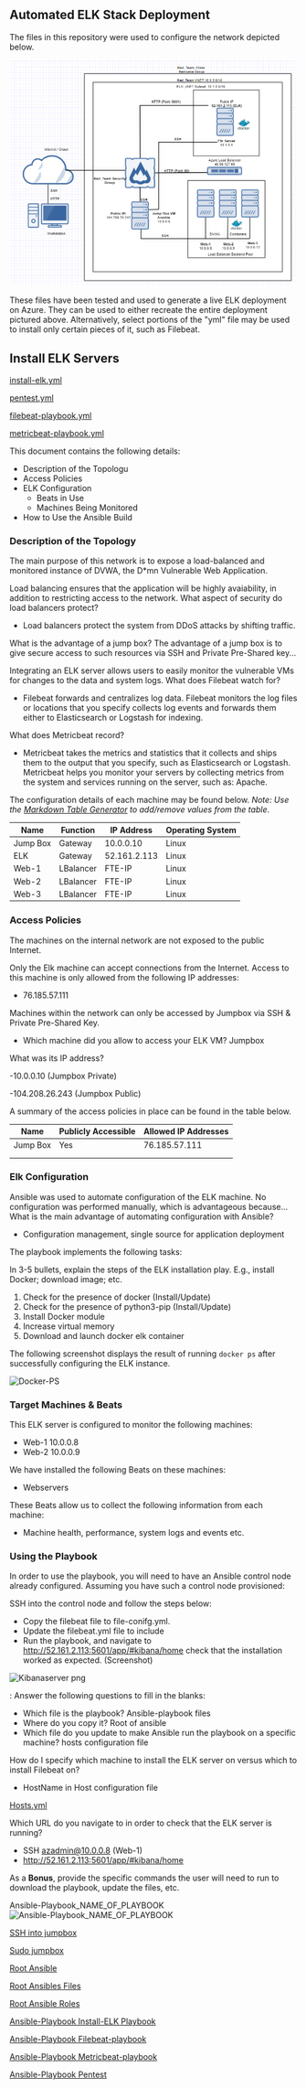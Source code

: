 ## Automated ELK Stack Deployment

The files in this repository were used to configure the network depicted below.


![Netwrok_Diagram](https://github.com/Tandwill/Project_1/blob/8edce60d38a94f7d280d0502a5a696e9b5415670/diagrams/Network_Diagram_Project_1.png)

These files have been tested and used to generate a live ELK deployment on Azure. They can be used to either recreate the entire deployment pictured above. Alternatively, select portions of the "yml" file may be used to install only certain pieces of it, such as Filebeat.

## Install ELK Servers
[install-elk.yml](https://github.com/Tandwill/Project_1/blob/540de3692dfe47396fb8884b7d57d927c15ee456/ansible/install-elk.yml)

[pentest.yml](https://github.com/Tandwill/Project_1/blob/540de3692dfe47396fb8884b7d57d927c15ee456/ansible/pentest.yml)
  
[filebeat-playbook.yml](https://github.com/Tandwill/Project_1/blob/540de3692dfe47396fb8884b7d57d927c15ee456/ansible/filebeat-playbook.yml)

[metricbeat-playbook.yml](https://github.com/Tandwill/Project_1/blob/540de3692dfe47396fb8884b7d57d927c15ee456/ansible/metricbeat-playbook.yml)

This document contains the following details:
- Description of the Topologu
- Access Policies
- ELK Configuration
  - Beats in Use
  - Machines Being Monitored
- How to Use the Ansible Build


### Description of the Topology

The main purpose of this network is to expose a load-balanced and monitored instance of DVWA, the D*mn Vulnerable Web Application.

Load balancing ensures that the application will be highly avaiability, in addition to restricting access to the network.
What aspect of security do load balancers protect?
- Load balancers protect the system from DDoS attacks by shifting traffic. 

What is the advantage of a jump box?
The advantage of a jump box is to give secure access to such resources via SSH and Private Pre-Shared key... 


Integrating an ELK server allows users to easily monitor the vulnerable VMs for changes to the data and system logs.
What does Filebeat watch for?
- Filebeat forwards and centralizes log data. Filebeat monitors the log files or locations that you specify collects log events and forwards them either to Elasticsearch or Logstash for indexing.

What does Metricbeat record?
- Metricbeat takes the metrics and statistics that it collects and ships them to the output that you specify, such as Elasticsearch or Logstash. Metricbeat helps you monitor your servers by collecting metrics from the system and services running on the server, such as: Apache.


The configuration details of each machine may be found below.
_Note: Use the [Markdown Table Generator](http://www.tablesgenerator.com/markdown_tables) to add/remove values from the table_.

| Name     | Function | IP Address  | Operating System |
|----------|----------|-------------|------------------|
| Jump Box | Gateway  | 10.0.0.10   | Linux            |
| ELK      | Gateway  |52.161.2.113 | Linux            |
| Web-1    | LBalancer| FTE-IP      | Linux            |
| Web-2    | LBalancer| FTE-IP      | Linux            |
| Web-3    | LBalancer| FTE-IP      | Linux            |

### Access Policies

The machines on the internal network are not exposed to the public Internet. 

Only the Elk machine can accept connections from the Internet. Access to this machine is only allowed from the following IP addresses:
- 76.185.57.111

Machines within the network can only be accessed by Jumpbox via SSH & Private Pre-Shared Key.
- Which machine did you allow to access your ELK VM? Jumpbox

What was its IP address?

-10.0.0.10 (Jumpbox Private)

-104.208.26.243 (Jumpbox Public)

A summary of the access policies in place can be found in the table below.

| Name     | Publicly Accessible | Allowed IP Addresses |
|----------|---------------------|----------------------|
| Jump Box | Yes                 | 76.185.57.111        |
|          |                     |                      |
|          |                     |                      |

### Elk Configuration

Ansible was used to automate configuration of the ELK machine. No configuration was performed manually, which is advantageous because...
What is the main advantage of automating configuration with Ansible?
- Configuration management, single source for application deployment

The playbook implements the following tasks:

In 3-5 bullets, explain the steps of the ELK installation play. E.g., install Docker; download image; etc.

1.  Check for the presence of docker (Install/Update)
2.  Check for the presence of python3-pip (Install/Update)
3.  Install Docker module
4.  Increase virtual memory
5.  Download and launch docker elk container


The following screenshot displays the result of running `docker ps` after successfully configuring the ELK instance.


![Docker-PS](https://user-images.githubusercontent.com/93887230/155858601-15be1ecd-a5ef-4814-9618-9d6f6be1aefd.png)



### Target Machines & Beats
This ELK server is configured to monitor the following machines:

- Web-1 10.0.0.8
- Web-2 10.0.0.9

We have installed the following Beats on these machines:
- Webservers

These Beats allow us to collect the following information from each machine:
- Machine health, performance, system logs and events etc.  

### Using the Playbook
In order to use the playbook, you will need to have an Ansible control node already configured. Assuming you have such a control node provisioned: 

SSH into the control node and follow the steps below:
- Copy the filebeat file to file-conifg.yml. 
- Update the filebeat.yml file to include 
- Run the playbook, and navigate to http://52.161.2.113:5601/app/#kibana/home check that the installation worked as expected.  (Screenshot)

![Kibanaserver png](https://user-images.githubusercontent.com/93887230/155858552-0ea5c292-fdd3-44e0-bf43-c5aa371a0161.png)

: Answer the following questions to fill in the blanks:
- Which file is the playbook? Ansible-playbook files   
- Where do you copy it? Root of ansible 
- Which file do you update to make Ansible run the playbook on a specific machine? hosts configuration file

How do I specify which machine to install the ELK server on versus which to install Filebeat on?
- HostName in Host configuration file

[Hosts.yml](https://github.com/Tandwill/Project_1/blob/0f9d9ae3fad643b2a662ada354626f7504b23add/linux/hosts.yml)

Which URL do you navigate to in order to check that the ELK server is running?
- SSH azadmin@10.0.0.8 (Web-1)
-  http://52.161.2.113:5601/app/#kibana/home

As a **Bonus**, provide the specific commands the user will need to run to download the playbook, update the files, etc.

Ansible-Playbook_NAME_OF_PLAYBOOK
![Ansible-Playbook_NAME_OF_PLAYBOOK](https://user-images.githubusercontent.com/93887230/155858727-f18abb49-e8fc-4546-8a77-7fc8c3a7a620.png)

[SSH into jumpbox](https://github.com/Tandwill/Project_1/blob/432b7f5b2cfd4bbf35d89ef5a84cd0039c4d0257/Bonus/Bonus_ssh_jumbox.png)

[Sudo jumpbox](https://github.com/Tandwill/Project_1/blob/432b7f5b2cfd4bbf35d89ef5a84cd0039c4d0257/Bonus/Bonus_sudo_jump_box.png)

[Root Ansible](https://github.com/Tandwill/Project_1/blob/432b7f5b2cfd4bbf35d89ef5a84cd0039c4d0257/Bonus/Bonus_root_ansible.png)

[Root Ansibles Files](https://github.com/Tandwill/Project_1/blob/432b7f5b2cfd4bbf35d89ef5a84cd0039c4d0257/Bonus/Bonus_root_ansible_files.png)

[Root Ansible Roles](https://github.com/Tandwill/Project_1/blob/432b7f5b2cfd4bbf35d89ef5a84cd0039c4d0257/Bonus/Bonus_root_ansible_roles.png)

[Ansible-Playbook Install-ELK Playbook](https://github.com/Tandwill/Project_1/blob/432b7f5b2cfd4bbf35d89ef5a84cd0039c4d0257/Bonus/Bonus_elk_playbook.png)

[Ansible-Playbook Filebeat-playbook](https://github.com/Tandwill/Project_1/blob/432b7f5b2cfd4bbf35d89ef5a84cd0039c4d0257/Bonus/Bonus_filebeat_playbook.png)

[Ansible-Playbook Metricbeat-playbook](https://github.com/Tandwill/Project_1/blob/432b7f5b2cfd4bbf35d89ef5a84cd0039c4d0257/Bonus/Bonus_metricbeat_playbook.png)

[Ansible-Playbook Pentest](https://github.com/Tandwill/Project_1/blob/432b7f5b2cfd4bbf35d89ef5a84cd0039c4d0257/Bonus/Bonus_pentest_playbook.png)





